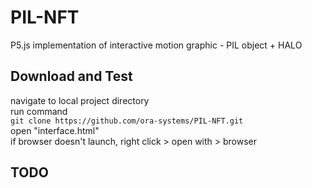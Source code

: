 # PIL-NFT

P5.js implementation of interactive motion graphic - PIL object + HALO

## Download and Test

navigate to local project directory\
run command\
	`git clone https://github.com/ora-systems/PIL-NFT.git`\
open "interface.html"\
if browser doesn't launch, right click > open with > browser

## TODO


